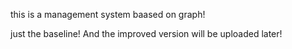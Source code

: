 this is a management system baased on graph!

just the baseline!
And the improved version will be uploaded later!
